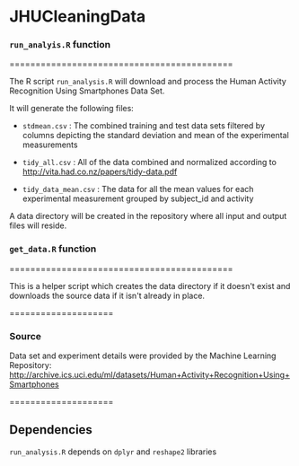 JHUCleaningData
===============

### `run_analyis.R` function
===========================================

The R script `run_analysis.R` will download and process the Human Activity Recognition Using Smartphones Data Set.  

It will generate the following files:
- `stdmean.csv` : The combined training and test data sets filtered by columns depicting the standard deviation and mean of the experimental measurements

- `tidy_all.csv` : All of the data combined and normalized according to http://vita.had.co.nz/papers/tidy-data.pdf

- `tidy_data_mean.csv` : The data for all the mean values for each experimental measurement grouped by subject_id and activity

A data directory will be created in the repository where all input and output files will reside.


### `get_data.R` function
===========================================

This is a helper script which creates the data directory if it doesn't exist and downloads the source data if it isn't already in place.

====================
### Source

Data set and experiment details were provided by the Machine Learning Repository: http://archive.ics.uci.edu/ml/datasets/Human+Activity+Recognition+Using+Smartphones

====================
## Dependencies

`run_analysis.R` depends on `dplyr` and `reshape2` libraries
